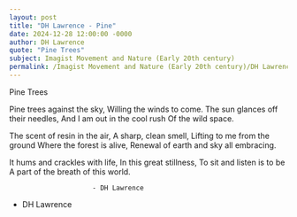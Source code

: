 ```yaml
---
layout: post
title: "DH Lawrence - Pine"
date: 2024-12-28 12:00:00 -0000
author: DH Lawrence
quote: "Pine Trees"
subject: Imagist Movement and Nature (Early 20th century)
permalink: /Imagist Movement and Nature (Early 20th century)/DH Lawrence/DH Lawrence - Pine
---
```


Pine Trees
  
Pine trees against the sky,
Willing the winds to come.
The sun glances off their needles,
And I am out in the cool rush
Of the wild space.

The scent of resin in the air,
A sharp, clean smell,
Lifting to me from the ground
Where the forest is alive,
Renewal of earth and sky all embracing.

It hums and crackles with life,
In this great stillness,
To sit and listen is to be
A part of the breath of this world.

                         - DH Lawrence  


- DH Lawrence

